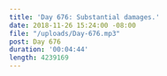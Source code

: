 ```yaml
---
title: 'Day 676: Substantial damages.'
date: 2018-11-26 15:24:00 -08:00
file: "/uploads/Day-676.mp3"
post: Day 676
duration: '00:04:44'
length: 4239169
---
```


